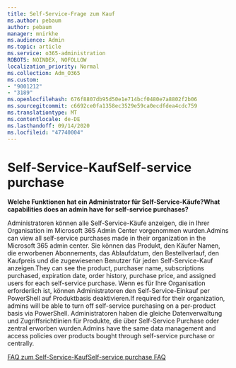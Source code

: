 ```yaml
---
title: Self-Service-Frage zum Kauf
ms.author: pebaum
author: pebaum
manager: mnirkhe
ms.audience: Admin
ms.topic: article
ms.service: o365-administration
ROBOTS: NOINDEX, NOFOLLOW
localization_priority: Normal
ms.collection: Adm_O365
ms.custom:
- "9001212"
- "3189"
ms.openlocfilehash: 676f8807db95d50e1e714bcf0480e7a8802f2b06
ms.sourcegitcommit: c6692ce0fa1358ec3529e59ca0ecdfdea4cdc759
ms.translationtype: MT
ms.contentlocale: de-DE
ms.lasthandoff: 09/14/2020
ms.locfileid: "47740004"
---
```

# <a name="self-service-purchase"></a><span data-ttu-id="8acfd-102">Self-Service-Kauf</span><span class="sxs-lookup"><span data-stu-id="8acfd-102">Self-service purchase</span></span>

<span data-ttu-id="8acfd-103">**Welche Funktionen hat ein Administrator für Self-Service-Käufe?**</span><span class="sxs-lookup"><span data-stu-id="8acfd-103">**What capabilities does an admin have for self-service purchases?**</span></span>

<span data-ttu-id="8acfd-104">Administratoren können alle Self-Service-Käufe anzeigen, die in Ihrer Organisation im Microsoft 365 Admin Center vorgenommen wurden.</span><span class="sxs-lookup"><span data-stu-id="8acfd-104">Admins can view all self-service purchases made in their organization in the Microsoft 365 admin center.</span></span> <span data-ttu-id="8acfd-105">Sie können das Produkt, den Käufer Namen, die erworbenen Abonnements, das Ablaufdatum, den Bestellverlauf, den Kaufpreis und die zugewiesenen Benutzer für jeden Self-Service-Kauf anzeigen.</span><span class="sxs-lookup"><span data-stu-id="8acfd-105">They can see the product, purchaser name, subscriptions purchased, expiration date, order history, purchase price, and assigned users for each self-service purchase.</span></span>  <span data-ttu-id="8acfd-106">Wenn es für Ihre Organisation erforderlich ist, können Administratoren den Self-Service-Einkauf per PowerShell auf Produktbasis deaktivieren.</span><span class="sxs-lookup"><span data-stu-id="8acfd-106">If required for their organization, admins will be able to turn off self-service purchasing on a per-product basis via PowerShell.</span></span>  <span data-ttu-id="8acfd-107">Administratoren haben die gleiche Datenverwaltung und Zugriffsrichtlinien für Produkte, die über Self-Service Purchase oder zentral erworben wurden.</span><span class="sxs-lookup"><span data-stu-id="8acfd-107">Admins have the same data management and access policies over products bought through self-service purchase or centrally.</span></span>

[<span data-ttu-id="8acfd-108">FAQ zum Self-Service-Kauf</span><span class="sxs-lookup"><span data-stu-id="8acfd-108">Self-service purchase FAQ</span></span>](https://aka.ms/self-service-purchase-faq)

